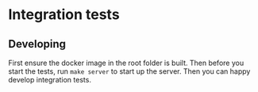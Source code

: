 # Integration tests

## Developing

First ensure the docker image in the root folder is built.
Then before you start the tests, run `make server` to start up the server.
Then you can happy develop integration tests.